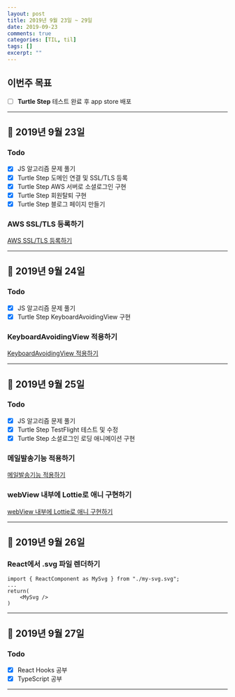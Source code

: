 ```yaml
---
layout: post
title: 2019년 9월 23일 ~ 29일
date: 2019-09-23
comments: true
categories: [TIL, til]
tags: []
excerpt: ""
---
```


## 이번주 목표

- [ ] **Turtle Step** 테스트 완료 후 app store 배포

---

## 📅 2019년 9월 23일

### Todo

- [x] JS 알고리즘 문제 풀기
- [x] Turtle Step 도메인 연결 및 SSL/TLS 등록
- [x] Turtle Step AWS 서버로 소셜로그인 구현
- [x] Turtle Step 회원탈퇴 구현
- [x] Turtle Step 블로그 페이지 만들기

### AWS SSL/TLS 등록하기

[AWS SSL/TLS 등록하기](/study/etc/AWS-SSL-TLS-등록하기/)

---

## 📅 2019년 9월 24일

### Todo

- [x] JS 알고리즘 문제 풀기
- [x] Turtle Step KeyboardAvoidingView 구현

### KeyboardAvoidingView 적용하기

[KeyboardAvoidingView 적용하기](/study/rnative/KeyboardAvoidingView-적용하기/)

---

## 📅 2019년 9월 25일

### Todo

- [x] JS 알고리즘 문제 풀기
- [x] Turtle Step TestFlight 테스트 및 수정
- [x] Turtle Step 소셜로그인 로딩 애니메이션 구현

### 메일발송기능 적용하기

[메일발송기능 적용하기](/study/rnative/메일발송기능-적용하기/)

### webView 내부에 Lottie로 애니 구현하기

[webView 내부에 Lottie로 애니 구현하기](/study/rnative/webView-내부에-Lottie로-애니-구현하기/)

---

## 📅 2019년 9월 26일

### React에서 .svg 파일 렌더하기

```react
import { ReactComponent as MySvg } from "./my-svg.svg";
...
return(
    <MySvg />
)
```

---

## 📅 2019년 9월 27일

### Todo

- [x] React Hooks 공부
- [x] TypeScript 공부

---
